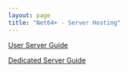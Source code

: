 ```yaml
---
layout: page
title: "Net64+ - Server Hosting"
---
```


[User Server Guide](/hosting/private)

[Dedicated Server Guide](/hosting/public)
